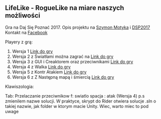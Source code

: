 ## LifeLike - RogueLike na miare naszych możliwości
Gra na Daj Się Poznać 2017.
Opis projektu na [Szymon Motyka](http://szymonmotyka.pl) i [DSP2017](http://szymonmotyka.pl/tag/dsp)
Kontakt na [Facebook](https://facebook.com/szymonmotykapl)

Playery z grą:
 1. Wersja 1 [Link do gry](https://aluspl.github.io/RogueLikeDSP/Versions/)
 2. Wersja 2 z Światłami można zagrać na [Link do gry](https://aluspl.github.io/RogueLikeDSP/Versions/light)
 3. Wersja 3 z GUI i Creaktorem oraz przeciwnikami [Link do gry](https://aluspl.github.io/RogueLikeDSP/Versions/GUIAndCharacterCreator)
 4. Wersja 4 z Walka [Link do gry](https://aluspl.github.io/RogueLikeDSP/Versions/fight)
 5. Wersja 5 z Kontr Atakiem [Link do gry](https://aluspl.github.io/RogueLikeDSP/Versions/version5contrattack)
 6. Wersja 6 z Z Następną mapą i śmiercią [Link do gry](https://aluspl.github.io/RogueLikeDSP/Versions/Version6)

 Klawiszologia:

 Tab: Przelaczanie przeciwnikow
 f: swiatlo
 spacja : atak (Wersja 4)
p.s zmienilem nazwe solucji. W praktyce, skrypt do Rider otwiera solucje .sln o takiej nazwie, jak folder w ktorym macie Unity. Wiec, warto miec to pod uwage
